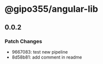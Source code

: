 # @gipo355/angular-lib

## 0.0.2

### Patch Changes

- 9667083: test new pipeline
- 8d58b81: add comment in readme
